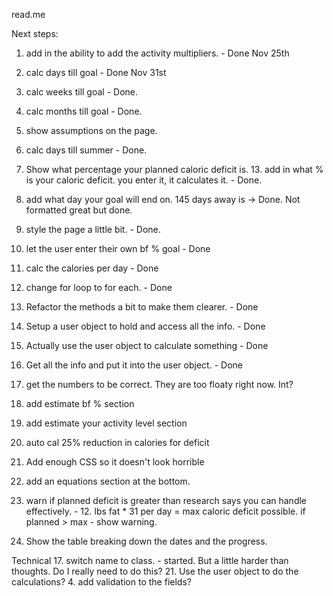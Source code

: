 read.me

Next steps:

1. add in the ability to add the activity multipliers. - Done Nov 25th
5. calc days till goal - Done Nov 31st
6. calc weeks till goal - Done.
7. calc months till goal - Done. 
9. show assumptions on the page. 
10. calc days till summer - Done. 
11. Show what percentage your planned caloric deficit is. 13. add in what % is your caloric deficit. you enter it, it calculates it. - Done.
12. add what day your goal will end on. 145 days away is -> Done. Not formatted great but done.
2. style the page a little bit. - Done. 
14. let the user enter their own bf % goal - Done
15. calc the calories per day - Done
16. change for loop to for each. - Done
18. Refactor the methods a bit to make them clearer. - Done
19. Setup a user object to hold and access all the info. - Done
22. Actually use the user object to calculate something - Done
20. Get all the info and put it into the user object. - Done

8. get the numbers to be correct. They are too floaty right now. Int? 
23. add estimate bf % section
24. add estimate your activity level section
25. auto cal 25% reduction in calories for deficit
26. Add enough CSS so it doesn't look horrible

3. add an equations section at the bottom.
13. warn if planned deficit is greater than research says you can handle effectively. - 12. lbs fat * 31 per day = max caloric deficit possible. if planned > max - show warning. 

27. Show the table breaking down the dates and the progress. 



Technical
17. switch name to class. - started. But a little harder than thoughts. Do I really need to do this? 
21. Use the user object to do the calculations?
4. add validation to the fields? 




